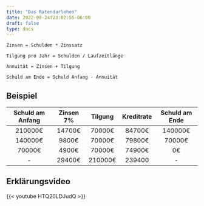 ```yaml
---
title: "Das Ratendarlehen"
date: 2022-08-24T23:02:55-06:00
draft: false
type: docs
---
```


    Zinsen = Schulden * Zinssatz  

    Tilgung pro Jahr = Schulden / Laufzeitlänge 

    Annuität = Zinsen + Tilgung  

    Schuld am Ende = Schuld Anfang - Annuität  

## Beispiel

|Schuld am Anfang|Zinsen 7%|Tilgung|Kreditrate|Schuld am Ende|
|:------------:|:----:|:----:|:-------:|:--------:|
|210000€|14700€|70000€|84700€|140000€|
|140000€|9800€|70000€|79800€|70000€|
|70000€|4900€|70000€|74900€|0€|
|-|29400€|210000€|239400|-|

## Erklärungsvideo

{{< youtube HTQ20LDJudQ >}}
